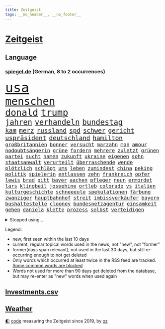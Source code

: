 ```yaml
---
title: Zeitgeist
tags: __no_header__, __no_footer__
---
```


# [Zeitgeist](https://oliz.io/zeitgeist/)

## Language

<h3><a href="https://www.spiegel.de" target="_blank">spiegel.de</a> (German, 8 to 2 occurrences)</h3>
<p style="font-family:monospace">
<span style="font-size:32pt"><a href="news_links.html#usa" class="current">usa</a></span>
<br>
<span style="font-size:25pt"><a href="news_links.html#menschen" class="current">menschen</a></span>
<br>
<span style="font-size:22pt"><a href="news_links.html#donald" class="current">donald</a></span>
<span style="font-size:22pt"><a href="news_links.html#trump" class="current">trump</a></span>
<br>
<span style="font-size:18pt"><a href="news_links.html#jahren" class="current">jahren</a></span>
<span style="font-size:18pt"><a href="news_links.html#verhandeln" class="current">verhandeln</a></span>
<span style="font-size:18pt"><a href="news_links.html#bundestag" class="current">bundestag</a></span>
<br>
<span style="font-size:15pt"><a href="news_links.html#kam" class="current">kam</a></span>
<span style="font-size:15pt"><a href="news_links.html#merz" class="current">merz</a></span>
<span style="font-size:15pt"><a href="news_links.html#russland" class="current">russland</a></span>
<span style="font-size:15pt"><a href="news_links.html#spd" class="current">spd</a></span>
<span style="font-size:15pt"><a href="news_links.html#schwer" class="current">schwer</a></span>
<span style="font-size:15pt"><a href="news_links.html#gericht" class="current">gericht</a></span>
<span style="font-size:15pt"><a href="news_links.html#uspräsident" class="current">uspräsident</a></span>
<span style="font-size:15pt"><a href="news_links.html#deutschland" class="current">deutschland</a></span>
<span style="font-size:15pt"><a href="news_links.html#hamilton" class="current">hamilton</a></span>
<br>
<span style="font-size:12pt"><a href="news_links.html#großbritannien" class="current">großbritannien</a></span>
<span style="font-size:12pt"><a href="news_links.html#bonner" class="new">bonner</a></span>
<span style="font-size:12pt"><a href="news_links.html#versucht" class="current">versucht</a></span>
<span style="font-size:12pt"><a href="news_links.html#marzahn" class="new">marzahn</a></span>
<span style="font-size:12pt"><a href="news_links.html#mon" class="new">mon</a></span>
<span style="font-size:12pt"><a href="news_links.html#amour" class="new">amour</a></span>
<span style="font-size:12pt"><a href="news_links.html#nodoubtsängerin" class="new">nodoubtsängerin</a></span>
<span style="font-size:12pt"><a href="news_links.html#grüne" class="current">grüne</a></span>
<span style="font-size:12pt"><a href="news_links.html#fordern" class="current">fordern</a></span>
<span style="font-size:12pt"><a href="news_links.html#mehrere" class="current">mehrere</a></span>
<span style="font-size:12pt"><a href="news_links.html#zuletzt" class="current">zuletzt</a></span>
<span style="font-size:12pt"><a href="news_links.html#grünen" class="current">grünen</a></span>
<span style="font-size:12pt"><a href="news_links.html#partei" class="current">partei</a></span>
<span style="font-size:12pt"><a href="news_links.html#sucht" class="current">sucht</a></span>
<span style="font-size:12pt"><a href="news_links.html#namen" class="current">namen</a></span>
<span style="font-size:12pt"><a href="news_links.html#zukunft" class="current">zukunft</a></span>
<span style="font-size:12pt"><a href="news_links.html#ukraine" class="current">ukraine</a></span>
<span style="font-size:12pt"><a href="news_links.html#eigenen" class="current">eigenen</a></span>
<span style="font-size:12pt"><a href="news_links.html#sohn" class="current">sohn</a></span>
<span style="font-size:12pt"><a href="news_links.html#staatsanwalt" class="current">staatsanwalt</a></span>
<span style="font-size:12pt"><a href="news_links.html#verurteilt" class="current">verurteilt</a></span>
<span style="font-size:12pt"><a href="news_links.html#überraschende" class="current">überraschende</a></span>
<span style="font-size:12pt"><a href="news_links.html#wende" class="current">wende</a></span>
<span style="font-size:12pt"><a href="news_links.html#plötzlich" class="current">plötzlich</a></span>
<span style="font-size:12pt"><a href="news_links.html#schlägt" class="current">schlägt</a></span>
<span style="font-size:12pt"><a href="news_links.html#ums" class="current">ums</a></span>
<span style="font-size:12pt"><a href="news_links.html#leben" class="current">leben</a></span>
<span style="font-size:12pt"><a href="news_links.html#zumindest" class="current">zumindest</a></span>
<span style="font-size:12pt"><a href="news_links.html#china" class="current">china</a></span>
<span style="font-size:12pt"><a href="news_links.html#peking" class="current">peking</a></span>
<span style="font-size:12pt"><a href="news_links.html#politik" class="current">politik</a></span>
<span style="font-size:12pt"><a href="news_links.html#spielerin" class="current">spielerin</a></span>
<span style="font-size:12pt"><a href="news_links.html#entlassen" class="current">entlassen</a></span>
<span style="font-size:12pt"><a href="news_links.html#zehn" class="current">zehn</a></span>
<span style="font-size:12pt"><a href="news_links.html#frankreich" class="current">frankreich</a></span>
<span style="font-size:12pt"><a href="news_links.html#opfer" class="current">opfer</a></span>
<span style="font-size:12pt"><a href="news_links.html#lewis" class="current">lewis</a></span>
<span style="font-size:12pt"><a href="news_links.html#brad" class="current">brad</a></span>
<span style="font-size:12pt"><a href="news_links.html#pitt" class="current">pitt</a></span>
<span style="font-size:12pt"><a href="news_links.html#bayer" class="current">bayer</a></span>
<span style="font-size:12pt"><a href="news_links.html#aachen" class="current">aachen</a></span>
<span style="font-size:12pt"><a href="news_links.html#pfleger" class="current">pfleger</a></span>
<span style="font-size:12pt"><a href="news_links.html#neun" class="current">neun</a></span>
<span style="font-size:12pt"><a href="news_links.html#ermordet" class="current">ermordet</a></span>
<span style="font-size:12pt"><a href="news_links.html#lars" class="current">lars</a></span>
<span style="font-size:12pt"><a href="news_links.html#klingbeil" class="current">klingbeil</a></span>
<span style="font-size:12pt"><a href="news_links.html#josephine" class="new">josephine</a></span>
<span style="font-size:12pt"><a href="news_links.html#ortleb" class="new">ortleb</a></span>
<span style="font-size:12pt"><a href="news_links.html#colorado" class="current">colorado</a></span>
<span style="font-size:12pt"><a href="news_links.html#vs" class="current">vs</a></span>
<span style="font-size:12pt"><a href="news_links.html#italien" class="current">italien</a></span>
<span style="font-size:12pt"><a href="news_links.html#kulturgeschichte" class="current">kulturgeschichte</a></span>
<span style="font-size:12pt"><a href="news_links.html#schneeeule" class="new">schneeeule</a></span>
<span style="font-size:12pt"><a href="news_links.html#spekulationen" class="current">spekulationen</a></span>
<span style="font-size:12pt"><a href="news_links.html#färbung" class="new">färbung</a></span>
<span style="font-size:12pt"><a href="news_links.html#zwanziger" class="current">zwanziger</a></span>
<span style="font-size:12pt"><a href="news_links.html#hauptbahnhof" class="current">hauptbahnhof</a></span>
<span style="font-size:12pt"><a href="news_links.html#streit" class="current">streit</a></span>
<span style="font-size:12pt"><a href="news_links.html#imbissverkäufer" class="new">imbissverkäufer</a></span>
<span style="font-size:12pt"><a href="news_links.html#bayern" class="current">bayern</a></span>
<span style="font-size:12pt"><a href="news_links.html#bushaltestelle" class="new">bushaltestelle</a></span>
<span style="font-size:12pt"><a href="news_links.html#clooney" class="new">clooney</a></span>
<span style="font-size:12pt"><a href="news_links.html#bundesnetzagentur" class="current">bundesnetzagentur</a></span>
<span style="font-size:12pt"><a href="news_links.html#einsamkeit" class="current">einsamkeit</a></span>
<span style="font-size:12pt"><a href="news_links.html#gehen" class="current">gehen</a></span>
<span style="font-size:12pt"><a href="news_links.html#daniela" class="current">daniela</a></span>
<span style="font-size:12pt"><a href="news_links.html#klette" class="current">klette</a></span>
<span style="font-size:12pt"><a href="news_links.html#prozess" class="current">prozess</a></span>
<span style="font-size:12pt"><a href="news_links.html#selbst" class="current">selbst</a></span>
<span style="font-size:12pt"><a href="news_links.html#verteidigen" class="current">verteidigen</a></span>
</p>
<details>
<summary>Stopped using...</summary>
<p class="former" style="font-size:12pt">
atmosphäre(1614) co₂(1614) ebenfalls(1613) geboren(1613) richter(1613) werk(1613) kohle(1612) ausgebrochen(1611) aussage(1611) gründer(1611) häufiger(1611) lebensmittel(1611) spdpolitiker(1611) alexej(1610) erlassen(1610) juden(1610) kassiert(1610) mannes(1610) nawalny(1610) neuseeland(1610) strand(1610) steigenden(1609) verfolgen(1609) dauerhaft(1608) mittelmeer(1608) rassistische(1608) tom(1608) anne(1607) ehemann(1607) fahrzeug(1607) innenminister(1607) möglicher(1607) portugal(1607) start(1607) wünschen(1607) 60(1606) berufung(1606) kochen(1606) pariser(1606) prüfung(1606) spuren(1606) trennen(1606) arsenal(1605) begleitet(1605) krankenhäuser(1605) lügen(1605) nationalmannschaft(1605) reißt(1605) lastwagen(1604) springt(1604) tests(1604) träumen(1604) augsburg(1603) fuhr(1603) fund(1603) gastgeber(1603) konflikte(1603) kräftig(1603) null(1603) online(1603) problemen(1603) spekuliert(1603) teilnehmer(1603) belgien(1602) bestreitet(1602) durchsetzen(1602) erbe(1602) schicksal(1602) wies(1602) öfter(1602) journalisten(1601) künstler(1601) anbieter(1600) rapper(1600) berät(1599) oppositionelle(1599) reporter(1599) 1500(1598) berlins(1598) sinn(1598) volksrepublik(1598) entscheidenden(1597) jüngere(1597) schuss(1597) verbreiten(1597) antisemitismus(1596) park(1596) vorsprung(1596) eigener(1595) half(1595) langen(1595) tausenden(1595) veranstalter(1595) enge(1594) zweimal(1594) hubertus(1593) berater(1591) bundesgerichtshof(1590) gefangene(1590) letztes(1590) katholischen(1589) stieg(1589) belegen(1588) reduzieren(1588) beitrag(1585) rettung(1585) schießen(1584) informiert(1582) eigenes(1581) entschuldigung(1581) ältere(1581) stress(1579) solchen(1578) rang(1577) produziert(1575) sportler(1574) gewarnt(1572) provoziert(1571) versorgung(1571) startup(1563) ära(1561) einblicke(1557) marine(1546) strecken(1445) westlichen(1416) drohende(1365) adac(1346) freigesprochen(1338) verurteilung(1325) polnischen(1313) liebsten(1282) gewohnt(1280) nachmittag(1275) irritiert(1269) entstanden(1262) demo(1247) ice(1242) euländer(1216) fußballs(1209) airlines(1198) verabschieden(1184) diskussionen(1183) nancy(1173) kanzlers(1169) erschwert(1168) hochzeit(1163) waffenlieferungen(1162) geplatzt(1147) spektakel(1147) spielern(1146) gezwungen(1134) 2014(1121) aufhören(1119) stabil(1098) fünften(1092) hochrangigen(1085) gefangenschaft(1082) patrick(1080) erlauben(1066) humor(1060) antisemitische(1056) handys(1056) perfekte(1040) israelis(1027) budapest(1019) prinzessin(1019) justizminister(995) maschine(989) deutsch(980) professor(939) hoffnungsträger(936) medizin(931) ersetzt(906) tel(903) emissionen(899) aviv(892) psychologin(892) zweifeln(874) desinformation(863) operiert(860) eric(855) flugabwehr(848) ausgemacht(845) böhmermann(843) düster(841) tabu(841) singt(839) jüdische(830) game(827) text(824) muster(820) überstanden(809) ähnliche(808) rammt(799) 18jähriger(791) passanten(788) landwirte(782) bad(779) bremst(766) bürokratie(763) lauf(755) rechtspopulisten(735) wurzeln(735) wendepunkt(734) hinweg(722) beeinflussen(721) höcke(721) z(721) umsetzen(711) wiederwahl(709) kader(699) drohte(698) behaupten(695) gewalttaten(693) beine(679) spaniens(673) höchststand(670) evakuierung(665) rechtsextremismus(663) terrorismus(663) auswirken(662) genießen(661) kane(661) schönsten(656) vergleicht(648) kurzer(641) sächsischen(630) zügen(629) greta(620) fußballem(613) besiegen(601) journalistin(596) antwortet(593) höheren(590) häfen(589) argentiniens(583) kranke(576) stoppte(573) geprüft(572) prägen(566) wirbel(566) sperre(565) verkehrsunfall(560) rekonstruktion(556) unten(556) rechtsextremisten(555) javier(554) milei(554) campus(553) kneipen(553) stieß(553) wohnviertel(553) gewechselt(550) trinken(549) vertreiben(549) uswahl(539) herbert(538) belästigt(536) lebende(533) überraschte(526) besetzung(519) beschuldigt(515) bist(514) hinterlässt(510) kritischen(507) absicht(505) europameisterschaft(493) neonazis(493) via(484) arbeitsrecht(477) friedlich(477) abfall(474) sprecherin(470) habecks(468) strengen(468) ruanda(464) 18jährige(453) mindestlohn(452) zurückgekehrt(452) erschoss(450) anhebung(445) aufstellen(443) oberverwaltungsgericht(440) südosten(440) finanzen(439) umfangreiche(435) spdabgeordnete(428) you(428) mangelnde(422) minus(415) südkoreanischen(408) jörg(404) beantragt(401) milch(399) bestürzt(398) verdächtiger(395) harvey(392) staub(391) wgzimmerpreise(391) hitlergruß(387) anforderungen(385) meisterschaft(384) minderjährigen(382) 17jähriger(367) möglichkeit(365) eindeutig(362) gewalttat(361) biss(359) alec(357) baldwin(357) persönlichkeit(356) indirekt(354) spitzenkandidaten(352) jamal(351) musiala(351) aufsichtsrat(350) kriegsführung(347) tvduell(347) sabrina(343) thyssenkrupp(339) infos(337) widmet(337) bekannter(336) modernen(336) unseres(336) elefanten(334) therapie(333) ursachen(332) empfinden(330) leuten(330) fußballbund(329) schweine(327) elektromobilität(326) techniken(324) unzulässig(324) arbeitszeit(323) eurowings(321) unterstützte(320) jahrhunderts(317) akteure(314) beleidigung(313) vorstellung(313) beeindruckt(312) immobilie(312) worüber(312) beweist(311) bußgeld(309) kehren(308) normalität(308) entgeht(307) meinungsfreiheit(306) rekordwert(306) stahl(306) geldwäsche(304) jeweiligen(303) freunden(302) dazn(301) mercedesbenz(299) enkel(295) fdppolitiker(295) ignorieren(291) schlacht(291) beirut(289) protestierte(287) stehe(286) reus(284) moderatorin(283) christen(279) reynolds(279) tickt(278) zitiert(276) crash(274) extremwetter(273) besiegte(271) münchens(271) einsam(269) fitness(269) wagenknechtpartei(269) trümmern(268) gemeint(265) koalitionen(265) koma(264) rückblick(264) lösungen(263) funk(262) normalen(262) glaubwürdigkeit(257) magabewegung(257) toben(256) unsicher(254) bewahrt(252) umstrittenem(249) vermummte(249) fieber(248) baseball(247) telefon(245) un(245) häufigsten(244) sichtbar(243) auftritten(242) schleppen(242) kuriosen(241) neuartigen(240) erschüttern(238) erdloch(237) indiens(237) kandidieren(237) enger(236) gesichert(236) atlantik(235) kunstwerk(235) lebenden(235) monatlichen(235) café(234) neudelhi(233) auszugeben(232) kalkül(232) zugunsten(231) abenteuer(229) starkem(229) gesundheitliche(225) merken(225) schwach(225) nicolas(221) 73(220) bswchefin(220) sparprogramm(220) bond(219) lockt(219) lilium(218) streits(218) empfänger(216) versinkt(215) einstigen(214) yoga(214) highlights(213) leichenfund(213) nächstes(213) personalie(213) diskurs(212) kontrahenten(212) vermächtnis(212) vorhat(212) jubiläum(211) kunstwerke(211) uspolitik(211) vorgegangen(211) einigkeit(208) renate(206) vermeidet(206) mathias(205) tönen(205) leistet(204) traditionelle(204) gemeinsamkeiten(203) kickl(201) ifoinstituts(200) nina(200) verfasst(200) intel(199) anhaltende(198) bevorzugt(198) geübt(198) äußere(198) gefangenen(197) plattformen(197) fußballweltverband(196) signale(196) sergej(195) verpasste(195) eingeschlossen(194) neumann(194) australische(193) pate(193) brasilianischen(191) terrors(191) carpenter(190) echt(189) flüchtet(189) vergangen(189) vereinte(188) basketballweltmeister(187) strafmaß(187) außenpolitische(186) bundestagswahlkampf(186) anschlags(185) 007(184) design(184) eilig(183) gefördert(183) nordseeinsel(182) nutzerinnen(182) zurecht(182) dc(181) jannik(181) kurzerhand(181) sinner(181) arne(180) instrumentalisiert(180) ihrerseits(179) tsmc(179) beschimpfte(178) biografie(178) entfernung(178) katastrophen(177) tolle(177) warb(176) drogeneinfluss(175) mitarbeiterinnen(175) erreger(174) späte(174) kanzlerfrage(170) schädel(170) 95(169) diplomatie(169) ten(169) gesetzlichen(168) omar(168) schätzen(168) scheiterns(167) angeschwemmt(166) freigestellt(166) horrenden(166) ausgerichtet(165) dominique(164) dunkle(164) fünftel(164) unschädlich(163) geringe(162) gescheiterten(162) hoffnungslos(162) kriselt(162) aufeinandertreffen(161) bedrängt(161) briefwahl(161) schaltete(161) direkte(158) eingeliefert(158) königreich(158) unterschreibt(158) weine(158) beach(157) cdukanzlerkandidat(157) morgens(157) pendler(157) bemerkung(155) gewaltdelikten(155) streamingdienst(155) verroht(155) viralen(155) prangert(154) trendsport(154) unterschiedliche(154) frisur(153) sean(153) kenntnis(152) beeindruckend(151) boxweltmeister(151) combs(151) diddy(151) bringe(150) ehrgeiz(150) minderheit(150) sensible(150) town(148) bundesweite(147) evangelische(147) fridays(147) future(147) nachteil(147) rechtsextremist(147) passen(146) superkraft(146) diversität(145) wölfen(145) stralsund(144) ewige(143) präzise(143) beitragen(142) einmischung(142) kern(142) aires(141) brady(141) buenos(141) mächtigsten(141) eindringlich(140) pornos(140) stanley(140) büros(137) eingelegt(137) gestützt(137) manipulieren(137) maschinenpistole(137) aktueller(136) made(136) amerikanischer(135) beispielloser(135) endgültige(135) freiheiten(135) identifizieren(135) pete(135) weltmeisterschaft(135) grant(134) isolation(134) wilson(134) gefoltert(133) geforscht(133) spitzenspiel(133) wahlkampfgetöse(132) fatal(131) gerichtssaal(131) mischte(131) thunberg(130) schwächelnde(128) wovon(128) alleinsein(127) beharrlich(127) knapper(127) wachsenden(127) lachen(126) payne(126) zugausfälle(125) entlastungen(124) erkältung(124) android(123) delfine(123) guido(123) usverteidigungsminister(123) hauptdarsteller(122) antike(120) celsius(120) familienpolitik(120) beleg(119) pedro(119) stressen(119) solar(118) titelgewinn(118) abzug(117) deutschem(117) schlicht(117) weinstein(117) mitarbeitende(116) propagandashow(116) coup(115) next(115) zuschüsse(115) filmemacher(114) nova(114) ungnade(114) entgleist(113) guttun(112) madison(112) russlandsanktionen(112) zentral(112) aufrufen(111) fusion(111) jayz(111) stopfen(111) lawrow(110) sound(110) schuh(109) wahlbeeinflussung(109) sonntags(108) überbieten(108) schnelligkeit(107) staatsstreich(107) cocktails(106) gefängnisstrafe(106) versäumnisse(106) merkwürdigen(104) provokationen(104) 16jährige(103) verabreicht(103) kommendes(102) queeren(102) wichtigstes(102) antiken(101) maue(101) hinterm(100) künast(100) unrealistisch(100) abschätzen(99) platzen(98) 23jährige(97) ministerien(97) randalierer(97) krankenversicherungen(96) muskeln(96) partnern(96) todd(96) verfrüht(96) vergangenes(96) wahlkampfmodus(96) gegeneinander(95) gestorbenen(95) versicherung(95) beschlüsse(94) bestimmen(94) imitieren(94) texten(94) wintereinbruch(94) marktführer(93) naturkatastrophen(93) scholz'(93) 78jährige(92) erpressen(92) geschätzt(92) goldmine(92) wohnungsbau(92) afghane(91) durchtrennt(91) französischpolynesien(91) french(91) haynes(91) jurypräsident(91) superfood(91) termine(91) unterstützern(91) hegseth(90) selbstverteidigung(90) verdienst(90) zusammengekommen(90) zusammengeprallt(90) demonstrierende(89) dramatischem(89) einsatzes(89) fischern(89) heimniederlage(89) idioten(89) steel(89) derselben(88) email(88) gestorbene(88) starautor(88) toxische(88) usdenkfabrik(88) weltpolitik(88) mobilität(87) sonny(87) neptun(86) nuklearen(86) unterdrückt(86) zeitnah(86) bundesligasieg(85) gab’s(85) keith(85) kellogg(85) konvoi(85) syriens(85) nachdenken(84) paschke(84) pius(84) serpil(84) sexualstraftat(84) 2004(83) angeschaut(83) content(83) geschwindigkeit(83) moll(83) tina(83) träger(83) co2(82) haftbedingungen(82) justus(82) markenexperte(82) porzellan(82) auslandsdeutsche(81) erhalt(81) feuerte(81) gefrierschränke(81) kaufhaus(81) neuseeländische(81) qrcodes(81) scannen(81) spruch(81) uneinig(81) wahlunterlagen(81) zunge(81) 2010(80) akzeptabel(80) altenpflegerin(80) bunt(80) eigenhändig(80) haushaltskrise(80) interner(80) jair(80) netflixstar(80) tennisprofis(80) unberührt(80) allens(79) amtskollegen(79) antrittsbesuch(79) friedenstruppe(79) gebucht(79) landeskriminalamt(79) marshall(79) migrationskurs(79) streifen(79) verlauf(79) ausfuhr(78) erschlagen(78) ferrero(78) fußballklubs(78) hunderttausend(78) ligaspielen(78) ominöse(78) richenhagen(78) tabelle(78) tauschte(78) bewegungen(77) brian(77) bußgelder(77) durcheinander(77) krupp(77) langfristige(77) theoretisch(77) unterschriften(77) bundesarbeitsgericht(76) kommunalpolitiker(76) palliativarzt(76) übermitteln(76) agassi(75) andre(75) bonn(75) fehde(75) grausamkeiten(75) unabhängig(75) usverfassung(75) großeltern(74) kranken(73) maßgeblich(73) moralisch(73) verzichtbar(73) wärmer(73) automanager(72) blockt(72) erwischen(72) fragebogen(72) luigi(72) regte(72) abwarten(71) dreh(71) einsicht(71) pflegekraft(71) befreundet(70) begriffen(70) falten(70) zielte(70) digitales(69) jammern(69) minsk(68) skurrile(68) umverteilt(68) vereinbart(68) witzelt(68) athletinnen(67) sportliche(67) axt(66) erbstreit(66) hunziker(66) meißen(66) nachthimmel(66) schmuggel(66) unverzügliche(66) verpflichten(66) abstiegskampf(65) aufgerollt(65) enttarnt(65) fasste(65) plagiate(65) souveränität(65) südkoreanischer(65) unappetitliche(65) vereins(65) grammys(64) kartoffel(64) nervigen(64) wahlkampfreden(64) winzige(64) angeprangert(63) gazakriegs(63) halbinsel(63) kuchen(63) millionensumme(63) politikers(63) usunternehmen(63) zahnarzt(63) 1972(62) dog(62) einsetzt(62) marcin(62) 14jähriger(61) casting(61) eisigen(61) exminister(61) fdpmann(61) gremien(61) höheres(61) rüstungsausgaben(61) schildern(61) schweinchen(61) unvermittelt(61) verlassenen(61) wunderkind(61) nichtbinäre(60) pilgern(60) porzellanhersteller(60) rosenthal(60) ustruppen(60) wahlprogrammen(60) atomkraft(59) ausschließlich(59) erweiterte(59) heimspielen(59) kriegt(59) pontifex(59) testament(59) täters(59) verknüpft(59) verträgen(59) wahlprogramme(59) alternde(58) einpacken(58) grippe(58) luke(58) veränderung(58) vorbereitung(58) vorläufige(58) aufzuholen(57) bereichert(57) honda(57) nachbar(57) nissan(57) rennfahrers(57) sbu(57) terrorismusexperte(57) trinkwasser(57) institut(56) mail(56) antisemitischer(55) bekräftigen(55) fda(55) gestaltete(55) kinderbücher(55) länderfinanzausgleich(55) press(55) realitystar(55) usarzneimittelbehörde(55) anzuheuern(54) exweltmeister(54) funktechnik(54) gewässern(54) unvergesslichen(54) 49(53) achtelfinale(53) adressiert(53) elektronik(53) entkamen(53) flugtaxihersteller(53) grandslamturniere(53) highlands(53) verschluckt(53) vornamen(53) begehrte(52) ferienort(52) handelsschiff(52) leitung(52) maryland(52) schlittert(52) single(52) sängers(52) garmisch(51) kapern(51) kühlschrank(51) politikberater(51) scheidet(51) urheber(51) garmischpartenkirchen(50) linus(50) schwachem(50) straßer(50) total(50) überlebenschance(50) dänemarks(49) erhältlich(49) hochphase(49) härteres(49) mehren(49) ruder(49) straffällig(49) tappen(49) abwärtstrend(48) angespült(48) jene(48) szenario(48) erling(47) haaland(47) killer(47) kinderinterview(47) mietmarkt(47) schlussphase(47) supermarktkasse(47) beleidigte(46) bewegtes(46) bitteren(46) eisige(46) geheimtipps(46) steuersenkungen(46) trübe(46) weglaufen(46) wetterlage(46) wirtschaftsleistung(46) zweites(46) übernommen(46) beschämend(45) mobiles(45) transfers(45) auszuzahlen(44) außenpolitisches(44) knödel(44) schuldenfalle(44) sicherheitskreisen(44) untergeschoben(44) angehen(43) berufsleben(43) bezog(43) innere(43) wiederherstellung(43) baldwins(42) birkenstock(42) gleichstellung(42) investment(42) luftraum(42) psychedelische(42) quadrats(42) schuhhersteller(42) sportgericht(42) sportgerichtshof(42) vergesst(42) datenanalyse(41) großartig(41) haas(41) militärdiktatur(41) verachtet(41) läuferin(40) mechanismen(40) natoverbündeten(40) spielzeiten(40) atomkraftwerk(39) ausländer(39) flächen(39) schwindet(39) strahlen(39) umfragetief(39) bundespolizisten(38) bunny(38) ehrenamtlich(38) importverbot(38) köhler(38) leitfigur(38) teilnahme(38) unterhaltsam(38) unterschätzte(38) ausgesucht(37) cdufraktionschef(37) fußgänger(37) original(37) sensibel(37) stau(37) verletztes(37) versenden(37) weltantidopingagentur(37) anreise(36) busfahrer(36) senioren(36) tödliches(36) verbesserung(36) zensur(36) übermittelt(36) erbitterten(35) imitiert(35) lebendige(35) marmoush(35) sascha(35) strafstoß(35) usstars(35) voneinander(35) zapfsäule(35) zufahrt(35) havarierten(34) keinerlei(34) mix(34) stattet(34) euphorisch(33) grenzstadt(33) herstellung(33) trumpwelt(33) zertrümmert(33) buhrufe(32) diversitätsprogramme(32) hat’s(32) stockinger(32) beteiligter(31) exoplaneten(31) geiseldeal(31) geiselfreilassung(31) havertz(31) luisa(31) maranello(31) skirennläufer(31) spannung(31) ungeklärte(31) überraschungserfolg(31) 1900(30) energieversorgung(30) medwedew(30) plagiiert(30) schneeglöckchen(30) teilten(30) aufstiegsrennen(29) bundesligisten(29) conference(29) dekret(29) gemischt(29) prinzipien(29) lecker(28) schulnoten(28) stadtrat(28) taktischen(28) versammelten(28) agentur(27) dekrete(27) freigelassenen(27) geachtet(27) gerückt(27) geschockt(27) spanierin(27) sun(27) ästhetik(27) kinderarmut(26) mittendrin(26) sozialversicherung(26) tereza(26) verfolgungsfahrt(26) zugespitzt(26) bahnunglück(25) bauunternehmen(25) dreifaltigkeit(25) m23(25) m23miliz(25) schwestern(25) unterstellt(25) asteroid(24) goma(24) massenentlassungen(24) auktion(23) gasexplosion(23) hauptproblem(23) klimaneutrale(23) laptop(23) quer(23) rückgängig(23) schranken(23) unabhängigen(23) begrenzung(22) experimentiert(22) frederiksen(22) mette(22) nachvollziehen(22) quartalszahlen(22) vierbeiner(22) wahlplakate(22) bedeutend(21) diw(21) justine(21) palästina(21) sequel(21) timothy(21) überprüfung(21) asylbewerberunterkunft(20) championsleagueplayoffs(20) emissionsziele(20) entscheidendes(20) eröffnete(20) frühstück(20) geiselübergabe(20) kränze(20) merz’(20) poettinger(20) schulhof(20) ungeschlagen(20) unterstreicht(20) appcharts(19) bibaskinder(19) kimodell(19) kongolesische(19) verträge(19) wismar(19) 81jähriger(18) jüngerer(18) mali(18) massenpanik(18) ärztinnen(18) erbitterter(17) scheuer(17) allison(16) cduvorsitzende(16) füßen(16) kontern(16) parteigrenzen(16) rsf(16) waffensysteme(16) beginnenden(15) brexit(15) geldhaus(15) wahlkampfspenden(15) bezahlung(14) christdemokraten(14) cia(14) importierte(14) staatsmann(14) aufgegeben(13) filmkuss(13) fingerabdrücke(13) geschlechter(13) grausigen(13) leni(13) richterin(13) abpfiff(12) aufruf(12) aufschwung(12) eustaatschefs(12) prag(12) scheiben(12) stabiles(12) unterscheiden(12) uskontrolle(12) vertretbar(12) appetit(11) berufe(11) festgelegt(11) or(11) wohlstand(11) zerreißen(11)
</p>
</details>
<p>Legend:
<ul>
<li><span class="new">new</span>, first seen within the last 10 days</li>
<li><span class="current">current</span>, regular topical words used in the news, not "new", not "former"</li>
<li><span class="former">former(days span relevant)</span>, not used in the last 30 days, but still re-occurring enough to not get deleted</li>
<li>Only words which occurred at least twice in the RSS feed are tracked. <a href="language/filters.py">Some common words are blocked</a></li>
<li>Words not used for more than 90 days get deleted from the database, but may re-enter as "new" words when used again</li>
</ul>
</p>

## [Investments](investments.html)[.csv](investments.csv)

## [Weather](weather.html)

<footer>
<a href="javascript:toggleTheme()" class="nav">🌓</a>
<a href="https://github.com/ooz/zeitgeist">code</a> measuring the Zeitgeist since 2019, by <a href="https://oliz.io">oz</a>
</footer>
